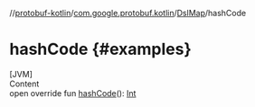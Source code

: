
//[protobuf-kotlin](/reference/kotlin/api-docs/)/[com.google.protobuf.kotlin](/reference/kotlin/api-docs/protobuf-kotlin/com.google.protobuf.kotlin/)/[DslMap]()/hashCode

# hashCode {#examples}

[JVM] \
Content \
open override fun [hashCode]()():
[Int](https://kotlinlang.org/api/latest/jvm/stdlib/kotlin/-int/index.html)
```
